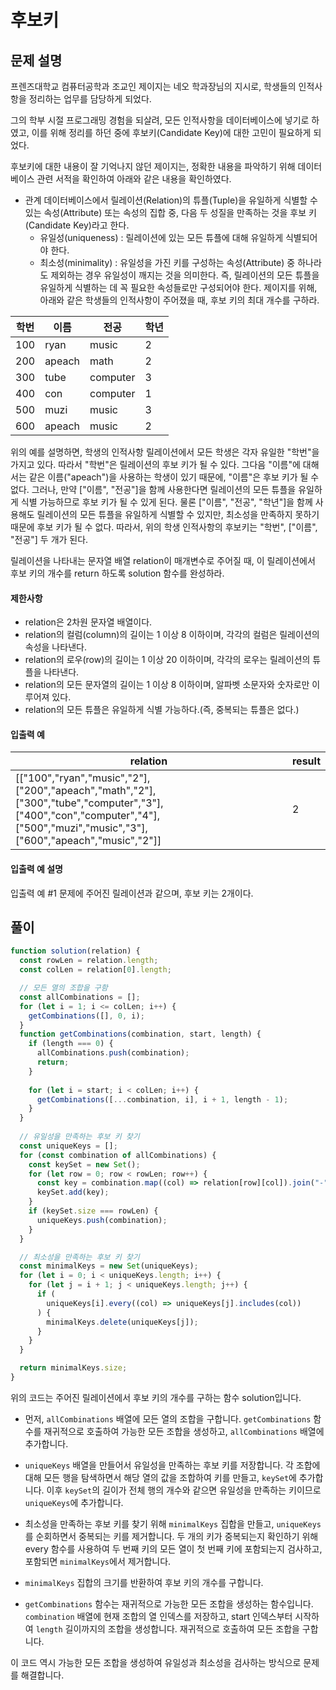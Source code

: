 # 후보키
## 문제 설명

프렌즈대학교 컴퓨터공학과 조교인 제이지는 네오 학과장님의 지시로, 학생들의 인적사항을 정리하는 업무를 담당하게 되었다.

그의 학부 시절 프로그래밍 경험을 되살려, 모든 인적사항을 데이터베이스에 넣기로 하였고, 이를 위해 정리를 하던 중에 후보키(Candidate Key)에 대한 고민이 필요하게 되었다.

후보키에 대한 내용이 잘 기억나지 않던 제이지는, 정확한 내용을 파악하기 위해 데이터베이스 관련 서적을 확인하여 아래와 같은 내용을 확인하였다.

- 관계 데이터베이스에서 릴레이션(Relation)의 튜플(Tuple)을 유일하게 식별할 수 있는 속성(Attribute) 또는 속성의 집합 중, 다음 두 성질을 만족하는 것을 후보 키(Candidate Key)라고 한다.
  - 유일성(uniqueness) : 릴레이션에 있는 모든 튜플에 대해 유일하게 식별되어야 한다.
  - 최소성(minimality) : 유일성을 가진 키를 구성하는 속성(Attribute) 중 하나라도 제외하는 경우 유일성이 깨지는 것을 의미한다. 즉, 릴레이션의 모든 튜플을 유일하게 식별하는 데 꼭 필요한 속성들로만 구성되어야 한다.
제이지를 위해, 아래와 같은 학생들의 인적사항이 주어졌을 때, 후보 키의 최대 개수를 구하라.

학번 | 이름 | 전공 | 학년
---|---|---|---
100 | ryan | music | 2
200 | apeach | math | 2
300 | tube | computer |3
400 | con | computer |1
500 | muzi | music |3
600 | apeach | music |2


위의 예를 설명하면, 학생의 인적사항 릴레이션에서 모든 학생은 각자 유일한 "학번"을 가지고 있다. 따라서 "학번"은 릴레이션의 후보 키가 될 수 있다.
그다음 "이름"에 대해서는 같은 이름("apeach")을 사용하는 학생이 있기 때문에, "이름"은 후보 키가 될 수 없다. 그러나, 만약 ["이름", "전공"]을 함께 사용한다면 릴레이션의 모든 튜플을 유일하게 식별 가능하므로 후보 키가 될 수 있게 된다.
물론 ["이름", "전공", "학년"]을 함께 사용해도 릴레이션의 모든 튜플을 유일하게 식별할 수 있지만, 최소성을 만족하지 못하기 때문에 후보 키가 될 수 없다.
따라서, 위의 학생 인적사항의 후보키는 "학번", ["이름", "전공"] 두 개가 된다.

릴레이션을 나타내는 문자열 배열 relation이 매개변수로 주어질 때, 이 릴레이션에서 후보 키의 개수를 return 하도록 solution 함수를 완성하라.

#### 제한사항

- relation은 2차원 문자열 배열이다.
- relation의 컬럼(column)의 길이는 1 이상 8 이하이며, 각각의 컬럼은 릴레이션의 속성을 나타낸다.
- relation의 로우(row)의 길이는 1 이상 20 이하이며, 각각의 로우는 릴레이션의 튜플을 나타낸다.
- relation의 모든 문자열의 길이는 1 이상 8 이하이며, 알파벳 소문자와 숫자로만 이루어져 있다.
- relation의 모든 튜플은 유일하게 식별 가능하다.(즉, 중복되는 튜플은 없다.)

#### 입출력 예

relation|result
---|---
[["100","ryan","music","2"],["200","apeach","math","2"],["300","tube","computer","3"],["400","con","computer","4"],["500","muzi","music","3"],["600","apeach","music","2"]]	| 2

#### 입출력 예 설명
입출력 예 #1
문제에 주어진 릴레이션과 같으며, 후보 키는 2개이다.

## 풀이

```js
function solution(relation) {
  const rowLen = relation.length;
  const colLen = relation[0].length;

  // 모든 열의 조합을 구함
  const allCombinations = [];
  for (let i = 1; i <= colLen; i++) {
    getCombinations([], 0, i);
  }
  function getCombinations(combination, start, length) {
    if (length === 0) {
      allCombinations.push(combination);
      return;
    }
  
    for (let i = start; i < colLen; i++) {
      getCombinations([...combination, i], i + 1, length - 1);
    }
  }
  
  // 유일성을 만족하는 후보 키 찾기
  const uniqueKeys = [];
  for (const combination of allCombinations) {
    const keySet = new Set();
    for (let row = 0; row < rowLen; row++) {
      const key = combination.map((col) => relation[row][col]).join("-");
      keySet.add(key);
    }
    if (keySet.size === rowLen) {
      uniqueKeys.push(combination);
    }
  }

  // 최소성을 만족하는 후보 키 찾기
  const minimalKeys = new Set(uniqueKeys);
  for (let i = 0; i < uniqueKeys.length; i++) {
    for (let j = i + 1; j < uniqueKeys.length; j++) {
      if (
        uniqueKeys[i].every((col) => uniqueKeys[j].includes(col))
      ) {
        minimalKeys.delete(uniqueKeys[j]);
      }
    }
  }

  return minimalKeys.size;
}

```

위의 코드는 주어진 릴레이션에서 후보 키의 개수를 구하는 함수 solution입니다.

- 먼저, `allCombinations` 배열에 모든 열의 조합을 구합니다. `getCombinations` 함수를 재귀적으로 호출하여 가능한 모든 조합을 생성하고, `allCombinations` 배열에 추가합니다.

- `uniqueKeys` 배열을 만들어서 유일성을 만족하는 후보 키를 저장합니다. 각 조합에 대해 모든 행을 탐색하면서 해당 열의 값을 조합하여 키를 만들고, `keySet`에 추가합니다. 이후 `keySet`의 길이가 전체 행의 개수와 같으면 유일성을 만족하는 키이므로 `uniqueKeys`에 추가합니다.

- 최소성을 만족하는 후보 키를 찾기 위해 `minimalKeys` 집합을 만들고, `uniqueKeys`를 순회하면서 중복되는 키를 제거합니다. 두 개의 키가 중복되는지 확인하기 위해 every 함수를 사용하여 두 번째 키의 모든 열이 첫 번째 키에 포함되는지 검사하고, 포함되면 `minimalKeys`에서 제거합니다.

- `minimalKeys` 집합의 크기를 반환하여 후보 키의 개수를 구합니다.

- `getCombinations` 함수는 재귀적으로 가능한 모든 조합을 생성하는 함수입니다. `combination` 배열에 현재 조합의 열 인덱스를 저장하고, start 인덱스부터 시작하여 `length` 길이까지의 조합을 생성합니다. 재귀적으로 호출하여 모든 조합을 구합니다.

이 코드 역시 가능한 모든 조합을 생성하여 유일성과 최소성을 검사하는 방식으로 문제를 해결합니다.

